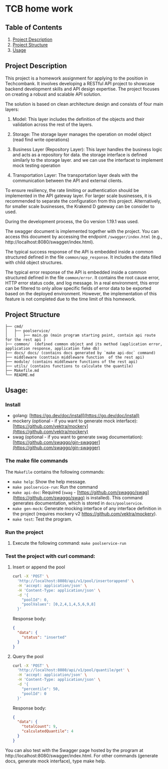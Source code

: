 # TCB home work 

## Table of Contents

1. [Project Description](#project-description)
1. [Project Structure](#project-structure)
3. [Usage](#usage)
## Project Description

This project is a homework assignment for applying to the position in Techcombank. It involves developing a RESTful API project to showcase backend development skills and API design expertise. The project focuses on creating a robust and scalable API solution. 

The solution is based on clean architecture design and consists of four main layers:

1. Model: This layer includes the definition of the objects and their validation across the rest of the layers.
2. Storage: The storage layer manages the operation on model object (read find write operations)

3. Business Layer (Repository Layer): This layer handles the business logic and acts as a repository for data. the storage interface is defined similarly to the storage layer. and we can use the interfacet to implement mock testing operation 
4. Transportation Layer: The transportation layer deals with the communication between the API and external clients.

To ensure resiliency, the rate limiting or authentication should be implemented in the API gateway layer. For larger scale businesses, it is recommended to separate the configuration from this project. Alternatively, for smaller scale businesses, the Krakend D gateway can be consider to used.

During the development process, the Go version 1.19.1 was used.

The swagger document is implemented together with the project. You can access this document by accessing the endpoint `/swagger/index.html` (e.g., http://localhost:8080/swagger/index.html).

The typical success response of the API is embedded inside a common structured defined in the file `common/app_response`. It includes the data filled with child object structures.

The typical error response of the API is embedded inside a common structured defined in the file `common/error`. It contains the root cause error, HTTP error status code, and log message. In a real environment, this error can be filtered to only allow specific fields of error data to be exported based on the deployed environment. However, the implementation of this feature is not completed due to the time limit of this homework.


## Project Structure

```
├── cmd/
│   ├── poolservice/
│   │   ├── main.go (main program starting point, contain api route for the rest api )
├── common/  (defined common object and its method (application error, application response, application fake db)
├── docs/ docs/ (contains docs generated by `make api-doc` command)
├── middleware (conttain middleware function  of the rest api)
├── module/ (contains middleware functions of the rest api)
├── utils/ (contains functions to calculate the quantile)
├── Makefile.md
└── README.md
```
## Usage:

### Install
- golang: [https://go.dev/doc/install](https://go.dev/doc/install)
- mockery (optional - if you want to generate mock interface): [https://github.com/vektra/mockery](https://github.com/vektra/mockery)
- swag (optional - if you want to generate swag documentation): [https://github.com/swaggo/gin-swagger](https://github.com/swaggo/gin-swagger)

### The make file commands

The `Makefile` contains the following commands:

- `make help`: Show the help message.
- `make poolservice-run`: Run the command 
- `make api-doc`: Required (`swag` - [https://github.com/swaggo/swag](https://github.com/swaggo/swag) is installed). This command generates documentation, which is stored in `docs/poolservice`.
- `make gen-mock`: Generate mocking interface of any interface definition in the project (requires mockery v2 https://github.com/vektra/mockery).
- `make test`: Test the program.
### Run the project
1. Execute the following command: `make poolservice-run`


### Test the project with curl command:
1. Insert or append the pool
    ```bash
    curl -X 'POST' \
      'http://localhost:8080/api/v1/pool/insertorappend' \
      -H 'accept: application/json' \
      -H 'Content-Type: application/json' \
      -d '{
        "poolId": 0,
        "poolValues": [0,2,4,1,4,5,6,9,8]
      }'
    ```
    Response body:
    ```json
    {
      "data": {
        "status": "inserted"
      }
    }
    ```

2. Query the pool
    ```bash
    curl -X 'POST' \
      'http://localhost:8080/api/v1/pool/quantile/get' \
      -H 'accept: application/json' \
      -H 'Content-Type: application/json' \
      -d '{
        "percentile": 50,
        "poolId": 0
      }'
    ```
    Response body:
    ```json
    {
      "data": {
        "totalCount": 9,
        "calculatedQuantile": 4
      }
    }
    ```
You can also test with the Swagger page hosted by the program at http://localhost:8080/swagger/index.html. For other commands (generate docs, generate mock interface), type make help.  